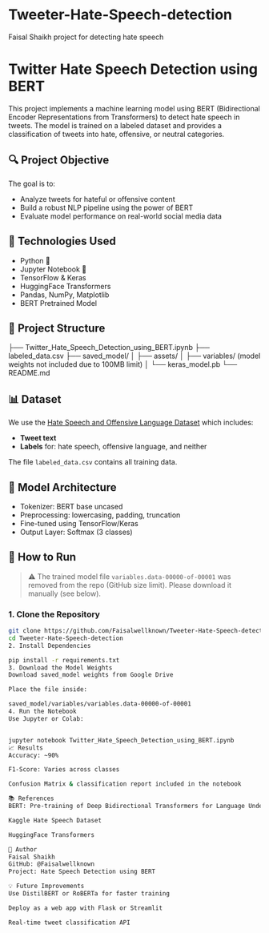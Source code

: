 # Tweeter-Hate-Speech-detection
Faisal Shaikh project for detecting hate speech 

# Twitter Hate Speech Detection using BERT

This project implements a machine learning model using BERT (Bidirectional Encoder Representations from Transformers) to detect hate speech in tweets. The model is trained on a labeled dataset and provides a classification of tweets into hate, offensive, or neutral categories.

## 🔍 Project Objective

The goal is to:
- Analyze tweets for hateful or offensive content
- Build a robust NLP pipeline using the power of BERT
- Evaluate model performance on real-world social media data

## 🧠 Technologies Used

- Python 🐍
- Jupyter Notebook 📒
- TensorFlow & Keras
- HuggingFace Transformers
- Pandas, NumPy, Matplotlib
- BERT Pretrained Model

## 📁 Project Structure

├── Twitter_Hate_Speech_Detection_using_BERT.ipynb
├── labeled_data.csv
├── saved_model/
│ ├── assets/
│ ├── variables/ (model weights not included due to 100MB limit)
│ └── keras_model.pb
└── README.md



## 📊 Dataset

We use the [Hate Speech and Offensive Language Dataset](https://www.kaggle.com/datasets/aymanarafa/twitter-hate-speech) which includes:
- **Tweet text**
- **Labels** for: hate speech, offensive language, and neither

The file `labeled_data.csv` contains all training data.

## 🧠 Model Architecture

- Tokenizer: BERT base uncased
- Preprocessing: lowercasing, padding, truncation
- Fine-tuned using TensorFlow/Keras
- Output Layer: Softmax (3 classes)

## 🚀 How to Run

> ⚠️ The trained model file `variables.data-00000-of-00001` was removed from the repo (GitHub size limit). Please download it manually (see below).

### 1. Clone the Repository

```bash
git clone https://github.com/Faisalwellknown/Tweeter-Hate-Speech-detection.git
cd Tweeter-Hate-Speech-detection
2. Install Dependencies

pip install -r requirements.txt
3. Download the Model Weights
Download saved_model weights from Google Drive

Place the file inside:

saved_model/variables/variables.data-00000-of-00001
4. Run the Notebook
Use Jupyter or Colab:


jupyter notebook Twitter_Hate_Speech_Detection_using_BERT.ipynb
📈 Results
Accuracy: ~90%

F1-Score: Varies across classes

Confusion Matrix & classification report included in the notebook

📚 References
BERT: Pre-training of Deep Bidirectional Transformers for Language Understanding (Devlin et al.)

Kaggle Hate Speech Dataset

HuggingFace Transformers

👤 Author
Faisal Shaikh
GitHub: @Faisalwellknown
Project: Hate Speech Detection using BERT

💡 Future Improvements
Use DistilBERT or RoBERTa for faster training

Deploy as a web app with Flask or Streamlit

Real-time tweet classification API
